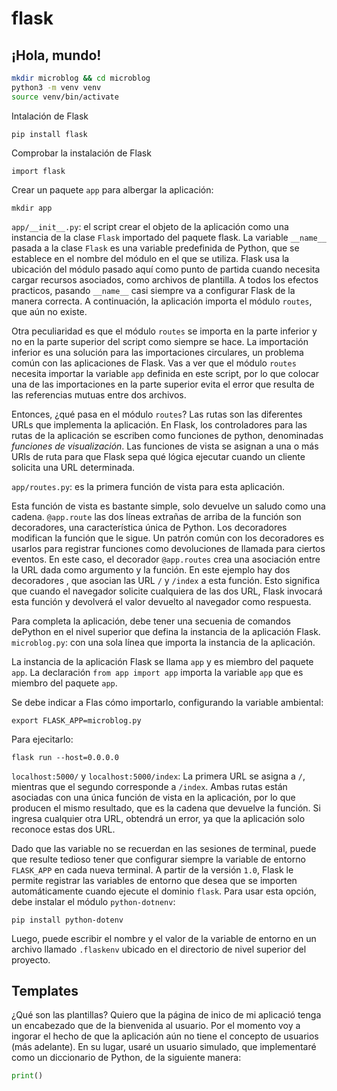 # flask

## ¡Hola, mundo!
```sh
mkdir microblog && cd microblog
python3 -m venv venv
source venv/bin/activate
```
Intalación de Flask

    pip install flask

Comprobar la instalación de Flask

    import flask

Crear un paquete `app` para albergar la aplicación:

    mkdir app

`app/__init__.py`: el script crear el objeto de la aplicación como una instancia de la clase
`Flask` importado del paquete flask. La variable `__name__` pasada a la clase `Flask` es una
variable predefinida de Python, que se establece en el nombre del módulo en el que se utiliza.
Flask usa la ubicación del módulo pasado aquí como punto de partida cuando necesita cargar
recursos asociados, como archivos de plantilla. A todos los efectos practicos, pasando
`__name__` casi siempre va a configurar Flask de la manera correcta. A continuación, la
aplicación importa el módulo `routes`, que aún no existe.

Otra peculiaridad es que el módulo `routes` se importa en la parte inferior y no en la parte
superior del script como siempre se hace. La importación inferior es una solución para las
importaciones circulares, un problema común con las aplicaciones de Flask. Vas a ver que
el módulo `routes` necesita importar la variable `app` definida en este script, por lo que
colocar una de las importaciones en la parte superior evita el error que resulta de las
referencias mutuas entre dos archivos.

Entonces, ¿qué pasa en el módulo `routes`? Las rutas son las diferentes URLs que implementa la
aplicación. En Flask, los controladores para las rutas de la aplicación se escriben como
funciones de python, denominadas *funciones de visualización*. Las funciones de vista se
asignan a una o más URls de ruta para que Flask sepa qué lógica ejecutar cuando un cliente
solicita una URL determinada.

`app/routes.py`: es la primera función de vista para esta aplicación.

Esta función de vista es bastante simple, solo devuelve un saludo como una cadena.
`@app.route` las dos líneas extrañas de arriba de la función son decoradores, una
característica única de Python. Los decoradores modifican la función que le sigue. Un
patrón común con los decoradores es usarlos para registrar funciones como devoluciones de
llamada para ciertos eventos. En este caso, el decorador `@app.routes` crea una
asociación entre la URL dada como argumento y la función. En este ejemplo hay dos decoradores
, que asocian las URL `/` y `/index` a esta función. Esto significa que cuando el navegador
solicite cualquiera de las dos URL, Flask invocará esta función y devolverá el valor
devuelto al navegador como respuesta.

Para completa la aplicación, debe tener una secuenia de comandos dePython en el nivel
superior que defina la instancia de la aplicación Flask. `microblog.py`: con una sola línea
que importa la instancia de la aplicación.

La instancia de la aplicación Flask se llama `app` y es miembro del paquete `app`. La
declaración `from app import app` importa la variable `app` que es miembro del paquete `app`.

Se debe indicar a Flas cómo importarlo, configurando la variable ambiental:

    export FLASK_APP=microblog.py

Para ejecitarlo:

    flask run --host=0.0.0.0

`localhost:5000/` y `localhost:5000/index`: La primera URL se asigna a `/`, mientras que el
segundo corresponde a `/index`. Ambas rutas están asociadas con una única función de vista
en la aplicación, por lo que producen el mismo resultado, que es la cadena que devuelve
la función. Si ingresa cualquier otra URL, obtendrá un error, ya que la aplicación
solo reconoce estas dos URL.

Dado que las variable no se recuerdan en las sesiones de terminal, puede que resulte
tedioso tener que configurar siempre la variable de entorno `FLASK_APP` en cada
nueva terminal. A partir de la versión `1.0`, Flask le permite registrar las variables
de entorno que desea que se importen automáticamente cuando ejecute el dominio `flask`.
Para usar esta opción, debe instalar el módulo `python-dotnenv`:

    pip install python-dotenv

Luego, puede escribir el nombre y el valor de la variable de entorno en un archivo
llamado `.flaskenv` ubicado en el directorio de nivel superior del proyecto.

## Templates
¿Qué son las plantillas?
Quiero que la página de inico de mi aplicació tenga un encabezado que de la bienvenida
al usuario. Por el momento voy a ingorar el hecho de que la aplicación aún no tiene
el concepto de usuarios (más adelante). En su lugar, usaré un usuario simulado, que
implementaré como un diccionario de Python, de la siguiente manera:
```py
print()
```
